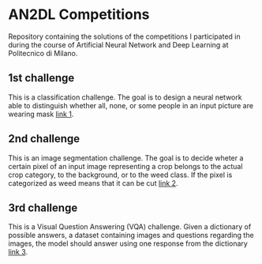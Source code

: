 # AN2DL Competitions
Repository containing the solutions of the competitions I participated in during the course of Artificial Neural Network and Deep Learning at Politecnico di Milano.

## 1st challenge
This is a classification challenge. The goal is to design a neural network able to distinguish whether all, none, or some people in an input picture are wearing mask [link 1](https://www.kaggle.com/c/artificial-neural-networks-and-deep-learning-2020).

## 2nd challenge
This is an image segmentation challenge. The goal is to decide wheter a certain pixel of an input image representing a crop belongs to the actual crop category, to the background, or to the weed class. If the pixel is categorized as weed means that it can be cut [link 2](https://competitions.codalab.org/competitions/27176).

## 3rd challenge
This is a Visual Question Answering (VQA) challenge. Given a dictionary of possible answers, a dataset containing images and questions regarding the images, the model should answer using one response from the dictionary [link 3](https://www.kaggle.com/c/anndl-2020-vqa).
